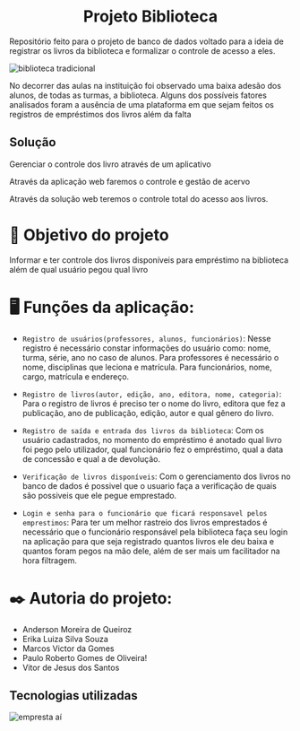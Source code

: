 <h1 align="center">Projeto Biblioteca</h1>

Repositório feito para o projeto de banco de dados voltado para a ideia de registrar os livros da biblioteca e formalizar o controle de acesso a eles.
<!-- Incluir aqui um parágrafo descrevendo o problema abordado -->
<!-- Continuar o parágrafo descrevendo o problema já iniciado -->

![biblioteca tradicional](https://user-images.githubusercontent.com/128754477/236854559-d1282719-d41c-4a26-b1b5-64c0ebb0fbc8.png)

No decorrer das aulas na instituição foi observado uma baixa adesão dos alunos, de todas as turmas, a biblioteca. Alguns dos possíveis fatores analisados foram a ausência de uma plataforma em que sejam feitos os registros de empréstimos dos livros além da falta 

## Solução

<!-- Incluir aqui um parágrafo apresentando a solução para este problema -->
<!-- Transformar os tópicos feitos em parágrafo -->
Gerenciar o controle dos livro através de um aplicativo 

Através da aplicação web faremos o controle e gestão de acervo

Através da solução web teremos o controle total do acesso aos livros.

# :memo: Objetivo do projeto 
Informar e ter controle dos livros disponíveis para empréstimo na biblioteca além de qual usuário pegou qual livro

# 🖥️ Funções da aplicação:

- `Registro de usuários(professores, alunos, funcionários)`: Nesse registro é necessário constar informações do usuário como: nome, turma, série, ano no caso de alunos. Para professores é necessário o nome, disciplinas que leciona e matrícula. Para funcionários, nome, cargo, matrícula e endereço.

- `Registro de livros(autor, edição, ano, editora, nome, categoria)`: Para o registro de livros é preciso ter o nome do livro, editora que fez a publicação, ano de publicação, edição, autor e qual gênero do livro.

- `Registro de saída e entrada dos livros da biblioteca`: Com os usuário cadastrados, no momento do empréstimo é anotado qual livro foi pego pelo utilizador, qual funcionário fez o empréstimo, qual a data de concessão e qual a de devolução.

- `Verificação de livros disponíveis`: Com o gerenciamento dos livros no banco de dados é possivel que o usuario faça a verificação de quais são possiveis que ele pegue emprestado.

- `Login e senha para o funcionário que ficará responsavel pelos emprestimos`: Para ter um melhor rastreio dos livros emprestados é necessário que o funcionário responsável pela biblioteca faça seu login na aplicação para que seja registrado quantos livros ele deu baixa e quantos foram pegos na mão dele, além de ser mais um facilitador na hora filtragem.

# ✒️ Autoria do projeto:
* Anderson Moreira de Queiroz
* Erika Luiza Silva Souza
* Marcos Victor da Gomes
* Paulo Roberto Gomes de Oliveira!
* Vitor de Jesus dos Santos

## Tecnologias utilizadas
![empresta aí](https://user-images.githubusercontent.com/128754999/236068023-e97d2195-464d-4d22-b571-8ec5dc9014e1.png)
